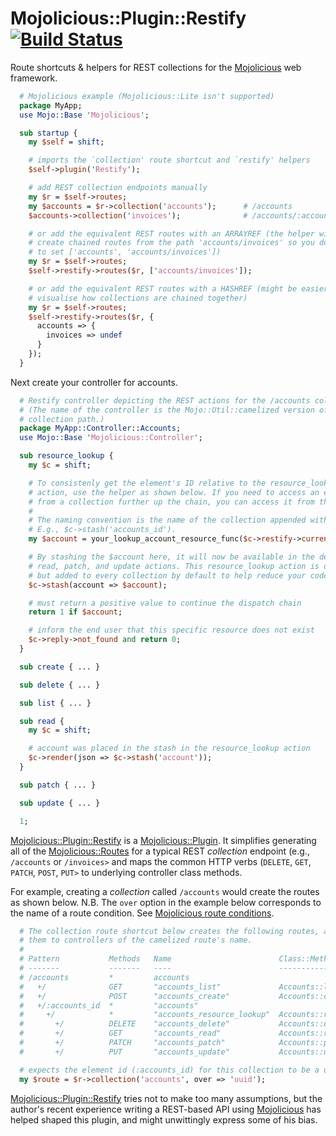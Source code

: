 # Mojolicious::Plugin::Restify [![Build Status](https://travis-ci.org/kwakwaversal/mojolicious-plugin-restify.svg?branch=master)](https://travis-ci.org/kwakwaversal/mojolicious-plugin-restify)

Route shortcuts & helpers for REST collections for the
[Mojolicious](http://mojolicio.us) web framework.

```perl
  # Mojolicious example (Mojolicious::Lite isn't supported)
  package MyApp;
  use Mojo::Base 'Mojolicious';

  sub startup {
    my $self = shift;

    # imports the `collection' route shortcut and `restify' helpers
    $self->plugin('Restify');

    # add REST collection endpoints manually
    my $r = $self->routes;
    my $accounts = $r->collection('accounts');      # /accounts
    $accounts->collection('invoices');              # /accounts/:accounts_id/invoices

    # or add the equivalent REST routes with an ARRAYREF (the helper will
    # create chained routes from the path 'accounts/invoices' so you don't need
    # to set ['accounts', 'accounts/invoices'])
    my $r = $self->routes;
    $self->restify->routes($r, ['accounts/invoices']);

    # or add the equivalent REST routes with a HASHREF (might be easier to
    # visualise how collections are chained together)
    my $r = $self->routes;
    $self->restify->routes($r, {
      accounts => {
        invoices => undef
      }
    });
  }
```

Next create your controller for accounts.

```perl
  # Restify controller depicting the REST actions for the /accounts collection.
  # (The name of the controller is the Mojo::Util::camelized version of the
  # collection path.)
  package MyApp::Controller::Accounts;
  use Mojo::Base 'Mojolicious::Controller';

  sub resource_lookup {
    my $c = shift;

    # To consistenly get the element's ID relative to the resource_lookup
    # action, use the helper as shown below. If you need to access an element ID
    # from a collection further up the chain, you can access it from the stash.
    #
    # The naming convention is the name of the collection appended with '_id'.
    # E.g., $c->stash('accounts_id').
    my $account = your_lookup_account_resource_func($c->restify->current_id);

    # By stashing the $account here, it will now be available in the delete,
    # read, patch, and update actions. This resource_lookup action is optional,
    # but added to every collection by default to help reduce your code.
    $c->stash(account => $account);

    # must return a positive value to continue the dispatch chain
    return 1 if $account;

    # inform the end user that this specific resource does not exist
    $c->reply->not_found and return 0;
  }

  sub create { ... }

  sub delete { ... }

  sub list { ... }

  sub read {
    my $c = shift;

    # account was placed in the stash in the resource_lookup action
    $c->render(json => $c->stash('account'));
  }

  sub patch { ... }

  sub update { ... }

  1;
```

[Mojolicious::Plugin::Restify](https://metacpan.org/release/Mojolicious-Plugin-Restify)
is a [Mojolicious::Plugin](https://metacpan.org/pod/Mojolicious::Plugin). It
simplifies generating all of the
[Mojolicious::Routes](https://metacpan.org/pod/Mojolicious::Routes) for a
typical REST *collection* endpoint (e.g., `/accounts` or `/invoices>` and maps
the common HTTP verbs (`DELETE`, `GET`, `PATCH`, `POST`, `PUT>` to underlying
controller class methods.

For example, creating a *collection* called `/accounts` would create the routes
as shown below. N.B. The `over` option in the example below corresponds to the
name of a route condition. See [Mojolicious route
conditions](https://metacpan.org/pod/Mojolicious::Routes#conditions).

```perl
  # The collection route shortcut below creates the following routes, and maps
  # them to controllers of the camelized route's name.
  #
  # Pattern           Methods   Name                        Class::Method Name
  # -------           -------   ----                        ------------------
  # /accounts         *         accounts
  #   +/              GET       "accounts_list"             Accounts::list
  #   +/              POST      "accounts_create"           Accounts::create
  #   +/:accounts_id  *         "accounts"
  #     +/            *         "accounts_resource_lookup"  Accounts::resource_lookup
  #       +/          DELETE    "accounts_delete"           Accounts::delete
  #       +/          GET       "accounts_read"             Accounts::read
  #       +/          PATCH     "accounts_patch"            Accounts::patch
  #       +/          PUT       "accounts_update"           Accounts::update

  # expects the element id (:accounts_id) for this collection to be a uuid
  my $route = $r->collection('accounts', over => 'uuid');
```

[Mojolicious::Plugin::Restify](https://metacpan.org/release/Mojolicious-Plugin-Restify)
tries not to make too many assumptions, but the author's recent experience
writing a REST-based API using
[Mojolicious](https://metacpan.org/release/Mojolicious) has helped shaped this
plugin, and might unwittingly express some of his bias.

